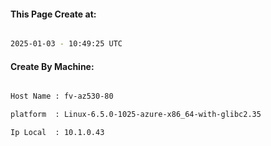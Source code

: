 
   
#### This Page Create at:

```bash

2025-01-03 - 10:49:25 UTC

```

#### Create By Machine:

```bash

Host Name : fv-az530-80

platform  : Linux-6.5.0-1025-azure-x86_64-with-glibc2.35

Ip Local  : 10.1.0.43

```

